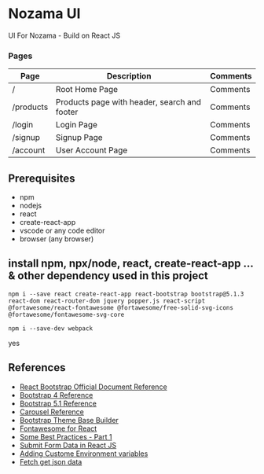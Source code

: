 # Nozama UI

UI For Nozama - Build on React JS

### Pages

| Page      | Description                                  | Comments |
| --------- | -------------------------------------------- | -------- |
| /         | Root Home Page                               | Comments |
| /products | Products page with header, search and footer | Comments |
| /login    | Login Page                                   | Comments |
| /signup   | Signup Page                                  | Comments |
| /account  | User Account Page                            | Comments |

## Prerequisites

- npm
- nodejs
- react
- create-react-app
- vscode or any code editor
- browser (any browser)

## install npm, npx/node, react, create-react-app ... & other dependency used in this project

```
npm i --save react create-react-app react-bootstrap bootstrap@5.1.3 react-dom react-router-dom jquery popper.js react-script @fortawesome/react-fontawesome @fortawesome/free-solid-svg-icons @fortawesome/fontawesome-svg-core

npm i --save-dev webpack

```

yes

## References

- [React Bootstrap Official Document Reference](https://react-bootstrap.github.io/getting-started/introduction/)
- [Bootstrap 4 Reference](https://getbootstrap.com/docs/4.0/getting-started/introduction/)
- [Bootstrap 5.1 Reference](https://getbootstrap.com/docs/5.1/getting-started/introduction/)
- [Carousel Reference](https://www.tutsmake.com/react-bootstrap-carousel-slider-tutorial/)
- [Bootstrap Theme Base Builder](https://themestr.app/builder)
- [Fontawesome for React](https://fontawesome.com/v5/docs/web/use-with/react)
- [Some Best Practices - Part 1](https://ordinarycoders.com/blog/article/reactjs-best-practices)
- [Submit Form Data in React JS](https://www.techomoro.com/submit-a-form-data-to-rest-api-in-a-react-app/)
- [Adding Custome Environment variables](https://create-react-app.dev/docs/adding-custom-environment-variables)
- [Fetch get json data](https://stackoverflow.com/questions/54656223/fetch-function-return-promise-pending)
